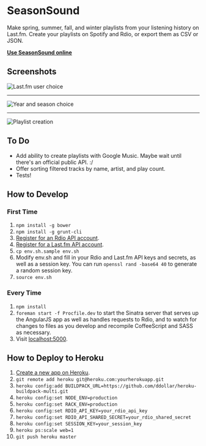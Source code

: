 # SeasonSound

Make spring, summer, fall, and winter playlists from your listening history on Last.fm. Create your playlists on Spotify and Rdio, or export them as CSV or JSON.

**[Use SeasonSound online](http://season-sound.herokuapp.com/)**

## Screenshots

![Last.fm user choice](https://raw.githubusercontent.com/moneypenny/seasonal-playlister/master/screenshot0.png)

----

![Year and season choice](https://raw.githubusercontent.com/moneypenny/seasonal-playlister/master/screenshot1.png)

----

![Playlist creation](https://raw.githubusercontent.com/moneypenny/seasonal-playlister/master/screenshot2.png)

## To Do

- Add ability to create playlists with Google Music. Maybe wait until there's an official public API. :/
- Offer sorting filtered tracks by name, artist, and play count.
- Tests!

## How to Develop

### First Time

1. `npm install -g bower`
1. `npm install -g grunt-cli`
1. [Register for an Rdio API account](https://secure.mashery.com/login/rdio.mashery.com/).
1. [Register for a Last.fm API account](http://www.last.fm/api/account/create).
1. `cp env.sh.sample env.sh`
1. Modify env.sh and fill in your Rdio and Last.fm API keys and secrets, as well as a session key. You can run `openssl rand -base64 40` to generate a random session key.
1. `source env.sh`

### Every Time

1. `npm install`
1. `foreman start -f Procfile.dev` to start the Sinatra server that serves up the AngularJS app as well as handles requests to Rdio, and to watch for changes to files as you develop and recompile CoffeeScript and SASS as necessary.
1. Visit [localhost:5000](http://localhost:5000).

## How to Deploy to Heroku

1. [Create a new app on Heroku](https://dashboard.heroku.com/apps).
1. `git remote add heroku git@heroku.com:yourherokuapp.git`
1. `heroku config:add BUILDPACK_URL=https://github.com/ddollar/heroku-buildpack-multi.git`
1. `heroku config:set NODE_ENV=production`
1. `heroku config:set RACK_ENV=production`
1. `heroku config:set RDIO_API_KEY=your_rdio_api_key`
1. `heroku config:set RDIO_API_SHARED_SECRET=your_rdio_shared_secret`
1. `heroku config:set SESSION_KEY=your_session_key`
1. `heroku ps:scale web=1`
1. `git push heroku master`
